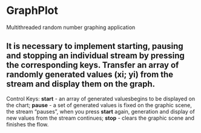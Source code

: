 # GraphPlot
Multithreaded random number graphing application

## It is necessary to implement starting, pausing and stopping an individual stream by pressing the corresponding keys. Transfer an array of randomly generated values ​​(xi; yi) from the stream and display them on the graph.
Control Keys:
__start__ - an array of generated values ​​begins to be displayed on the chart;
__pause__ - a set of generated values ​​is fixed on the graphic scene, the stream “pauses”, when you press __start__ again, generation and display of new values ​​from the stream continues;
__stop__ - clears the graphic scene and finishes the flow.